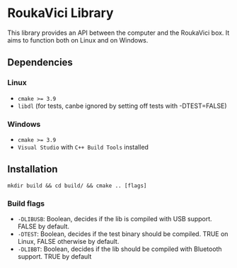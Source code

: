 # RoukaVici Library
This library provides an API between the computer and the RoukaVici box.
It aims to function both on Linux and on Windows.

## Dependencies
### Linux
- `cmake >= 3.9`
- `libdl` (for tests, canbe ignored by setting off tests with -DTEST=FALSE)

### Windows
- `cmake >= 3.9`
- `Visual Studio` with `C++ Build Tools` installed

## Installation
`mkdir build && cd build/ && cmake .. [flags]`

### Build flags
- `-DLIBUSB`: Boolean, decides if the lib is compiled with USB support. FALSE by default.
- `-DTEST`: Boolean, decides if the test binary should be compiled. TRUE on Linux, FALSE otherwise by default.
- `-DLIBBT`: Boolean, decides if the lib should be compiled with Bluetooth support. TRUE by default